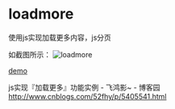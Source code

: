 # loadmore
使用js实现加载更多内容，js分页


如截图所示：
![loadmore](img/loadmore.jpg)

[demo](http://me.52fhy.com/demo/loadmore/index.html)


js实现『加载更多』功能实例 - 飞鸿影~ - 博客园
http://www.cnblogs.com/52fhy/p/5405541.html


